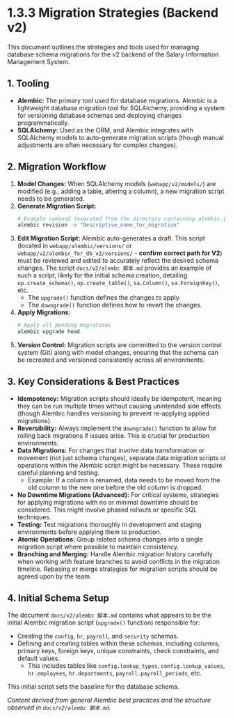 # 1.3.3 Migration Strategies (Backend v2)

This document outlines the strategies and tools used for managing database schema migrations for the v2 backend of the Salary Information Management System.

## 1. Tooling

*   **Alembic:** The primary tool used for database migrations. Alembic is a lightweight database migration tool for SQLAlchemy, providing a system for versioning database schemas and deploying changes programmatically.
*   **SQLAlchemy:** Used as the ORM, and Alembic integrates with SQLAlchemy models to auto-generate migration scripts (though manual adjustments are often necessary for complex changes).

## 2. Migration Workflow

1.  **Model Changes:** When SQLAlchemy models (`webapp/v2/models/`) are modified (e.g., adding a table, altering a column), a new migration script needs to be generated.
2.  **Generate Migration Script:**
    ```bash
    # Example command (executed from the directory containing alembic.ini)
    alembic revision -m "Descriptive_name_for_migration"
    ```
3.  **Edit Migration Script:** Alembic auto-generates a draft. This script (located in `webapp/alembic/versions/` or `webapp/v2/alembic_for_db_v2/versions/` - **confirm correct path for V2**) must be reviewed and edited to accurately reflect the desired schema changes. The script `docs/v2/alembc 脚本.md` provides an example of such a script, likely for the initial schema creation, detailing `op.create_schema()`, `op.create_table()`, `sa.Column()`, `sa.ForeignKey()`, etc.
    *   The `upgrade()` function defines the changes to apply.
    *   The `downgrade()` function defines how to revert the changes.
4.  **Apply Migrations:**
    ```bash
    # Apply all pending migrations
    alembic upgrade head
    ```
5.  **Version Control:** Migration scripts are committed to the version control system (Git) along with model changes, ensuring that the schema can be recreated and versioned consistently across all environments.

## 3. Key Considerations & Best Practices

*   **Idempotency:** Migration scripts should ideally be idempotent, meaning they can be run multiple times without causing unintended side effects (though Alembic handles versioning to prevent re-applying applied migrations).
*   **Reversibility:** Always implement the `downgrade()` function to allow for rolling back migrations if issues arise. This is crucial for production environments.
*   **Data Migrations:** For changes that involve data transformation or movement (not just schema changes), separate data migration scripts or operations within the Alembic script might be necessary. These require careful planning and testing.
    *   Example: If a column is renamed, data needs to be moved from the old column to the new one before the old column is dropped.
*   **No Downtime Migrations (Advanced):** For critical systems, strategies for applying migrations with no or minimal downtime should be considered. This might involve phased rollouts or specific SQL techniques.
*   **Testing:** Test migrations thoroughly in development and staging environments before applying them to production.
*   **Atomic Operations:** Group related schema changes into a single migration script where possible to maintain consistency.
*   **Branching and Merging:** Handle Alembic migration history carefully when working with feature branches to avoid conflicts in the migration timeline. Rebasing or merge strategies for migration scripts should be agreed upon by the team.

## 4. Initial Schema Setup

The document `docs/v2/alembc 脚本.md` contains what appears to be the initial Alembic migration script (`upgrade()` function) responsible for:
*   Creating the `config`, `hr`, `payroll`, and `security` schemas.
*   Defining and creating tables within these schemas, including columns, primary keys, foreign keys, unique constraints, check constraints, and default values.
    *   This includes tables like `config.lookup_types`, `config.lookup_values`, `hr.employees`, `hr.departments`, `payroll.payroll_periods`, etc.

This initial script sets the baseline for the database schema.

*Content derived from general Alembic best practices and the structure observed in `docs/v2/alembc 脚本.md`.* 